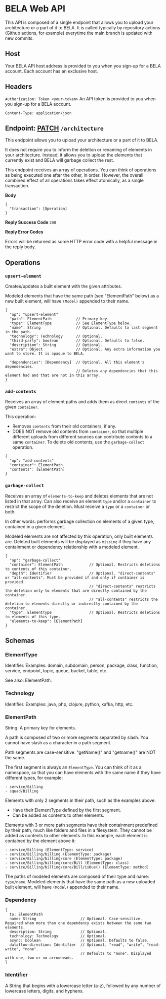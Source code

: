 # BELA Web API

This API is composed of a single endpoint that allows you to upload your architecture or a part of it to BELA. It is called typically by repository actions (Github actions, for example) everytime the main branch is updated with new commits.


## Host

Your BELA API host address is provided to you when you sign-up for a BELA account. Each account has an exclusive host.


## Headers

`Authorization: Token <your-token>`
An API token is provided to you when you sign-up for a BELA account.

`Content-Type: application/json`


## Endpoint: [PATCH](https://en.wikipedia.org/wiki/PATCH_(HTTP)) `/architecture`

This endpoint allows you to upload your architecture or a part of it to BELA.

It does not require you to inform the deletion or renaming of elements in your architecture. Instead, it allows you to upload the elements that currently exist and BELA will garbage collect the rest.

This endpoint receives an array of operations. You can think of operations as being executed one after the other, in order. However, the overall combined effect of all operations takes effect atomically, as a single transaction.

**Body**
```
{
  "transaction": [Operation]
}
```

**Reply Success Code** `200`

**Reply Error Codes**

Errors will be returned as some HTTP error code with a helpful message in the reply body.


## Operations

### `upsert-element`

Creates/updates a built element with the given attributes.

Modeled elements that have the same path (see "ElementPath" below) as a new built element, will have `(Model)` appended to their name.

```
{
  "op": "upsert-element"
  "path": ElementPath           // Primary key.
  "type": ElementType           // See ElementType below.
  "name": String                // Optional. Defaults to last segment in the path.
  "technology": Technology      // Optional.
  "third-party": boolean        // Optional. Defaults to false.
  "description": String         // Optional.
  "extra": Object               // Optional. Any extra information you want to store. It is opaque to BELA.

  "dependencies": [Dependency]  // Optional. All this element's dependencies.
                                // Deletes any dependencies that this element had and that are not in this array.
}
```

### `add-contents`

Receives an array of element paths and adds them as direct `contents` of the given `container`.

This operation:
  - Removes `contents` from their old containers, if any.
  - DOES NOT remove old contents from `container`, so that multiple different uploads from different sources can contribute contents to a same `container`. To delete old contents, use the `garbage-collect` operation.

```
{
  "op": "add-contents"
  "container": ElementPath
  "contents": [ElementPath]
}
```


### `garbage-collect`

Receives an array of `elements-to-keep` and deletes elements that are not listed in that array. Can also receive an element `type` and/or a `container` to restrict the scope of the deletion. Must receive a `type` or a `container` or both.

In other words: performs garbage collection on elements of a given type, contained in a given element.

Modeled elements are not affected by this operation, only built elements are. Deleted built elements will be displayed as `missing` if they have any containment or dependency relationship with a modeled element.

```
{
  "op": "garbage-collect"
  "container": ElementPath            // Optional. Restricts deletions to contents of this container.
  "depth": Identifier                 // Optional. "direct-contents" or "all-contents". Must be provided if and only if container is provided.
                                      // "direct-contents" restricts the deletion only to elements that are directly contained by the container.
                                      // "all-contents" restricts the deletion to elements directly or indirectly contained by the container.
  "type": ElementType                 // Optional. Restricts deletions to elements of this type.
  "elements-to-keep": [ElementPath]
}
```


## Schemas

### ElementType

Identifier. Examples: domain, subdomain, person, package, class, function, service, endpoint, topic, queue, bucket, table, etc.

See also: ElementPath.

### Technology

Identifier. Examples: java, php, clojure, python, kafka, http, etc.

### ElementPath

String. A primary key for elements.

A path is composed of two or more segments separated by slash. You cannot have slash as a character in a path segment.

Path segments are case-sensitive: "getName()" and "getname()" are NOT the same.

The first segment is always an `ElementType`. You can think of it as a namespace, so that you can have elements with the same name if they have different types, for example:
```
- service/Billing
- squad/Billing
```

Elements with only 2 segments in their path, such as the examples above:
  - Have their ElementType defined by the first segment.
  - Can be added as contents to other elements.

Elements with 3 or more path segments have their containment predefined by their path, much like folders and files in a filesystem. They cannot be added as contents to other elements. In this example, each element is contained by the element above it:
```
- service/Billing (ElementType: service)
- service/Billing/billing (ElementType: package)
- service/Billing/billing/core (ElementType: package)
- service/Billing/billing/core/Bill (ElementType: class)
- service/Billing/billing/core/Bill/isDue() (ElementType: method)
```

The paths of modeled elements are composed of their type and name: `type/name`. Modeled elements that have the same path as a new uploaded built element, will have `(Model)` appended to their name.

### Dependency
```
{
  to: ElementPath
  name: String                    // Optional. Case-sensitive. Required when more than one dependency exists between the same two elements.
  description: String             // Optional.
  technology: Technology          // Optional.
  async: boolean                  // Optional. Defaults to false.
  dataflow-direction: Identifier  // Optional. "read", "write", "read-write", "none".
                                  // Defaults to "none". Displayed with one, two or no arrowheads.
}
```

### Identifier

A String that begins with a lowercase letter (a-z), followed by any number of lowercase letters, digits, and hyphens.
